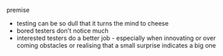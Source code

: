 premise
- testing can be so dull that it turns the mind to cheese
- bored testers don't notice much
- interested testers do a better job - especially when innovating or over coming obstacles or realising that a small surprise indicates a big one
